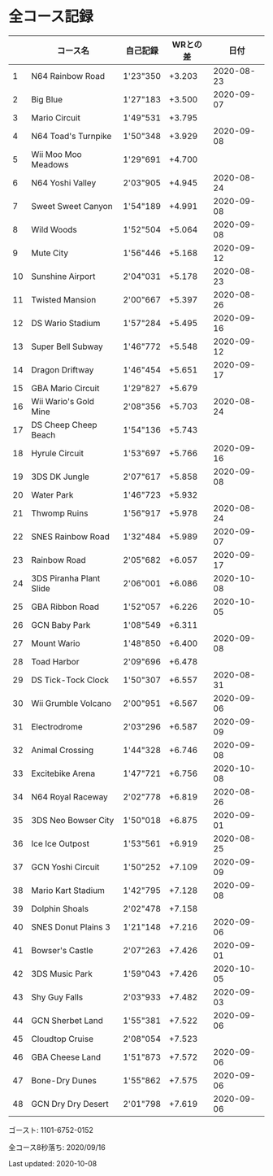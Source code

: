 # 全コース記録

||コース名|自己記録|WRとの差|日付
|--|--|--|--|--|
|1|N64 Rainbow Road|1'23"350|+3.203|2020-08-23|
|2|Big Blue|1'27"183|+3.500|2020-09-07|
|3|Mario Circuit|1'49"531|+3.795||
|4|N64 Toad's Turnpike|1'50"348|+3.929|2020-09-08|
|5|Wii Moo Moo Meadows|1'29"691|+4.700||
|6|N64 Yoshi Valley|2'03"905|+4.945|2020-08-24|
|7|Sweet Sweet Canyon|1'54"189|+4.991|2020-09-08|
|8|Wild Woods|1'52"504|+5.064|2020-09-08|
|9|Mute City|1'56"446|+5.168|2020-09-12|
|10|Sunshine Airport|2'04"031|+5.178|2020-08-23|
|11|Twisted Mansion|2'00"667|+5.397|2020-08-26|
|12|DS Wario Stadium|1'57"284|+5.495|2020-09-16|
|13|Super Bell Subway|1'46"772|+5.548|2020-09-12|
|14|Dragon Driftway|1'46"454|+5.651|2020-09-17|
|15|GBA Mario Circuit|1'29"827|+5.679||
|16|Wii Wario's Gold Mine|2'08"356|+5.703|2020-08-24|
|17|DS Cheep Cheep Beach|1'54"136|+5.743||
|18|Hyrule Circuit|1'53"697|+5.766|2020-09-16|
|19|3DS DK Jungle|2'07"617|+5.858|2020-09-08|
|20|Water Park|1'46"723|+5.932||
|21|Thwomp Ruins|1'56"917|+5.978|2020-08-24|
|22|SNES Rainbow Road|1'32"484|+5.989|2020-09-07|
|23|Rainbow Road|2'05"682|+6.057|2020-09-17|
|24|3DS Piranha Plant Slide|2'06"001|+6.086|2020-10-08|
|25|GBA Ribbon Road|1'52"057|+6.226|2020-10-05|
|26|GCN Baby Park|1'08"549|+6.311||
|27|Mount Wario|1'48"850|+6.400|2020-09-08|
|28|Toad Harbor|2'09"696|+6.478||
|29|DS Tick-Tock Clock|1'50"307|+6.557|2020-08-31|
|30|Wii Grumble Volcano|2'00"951|+6.567|2020-09-06|
|31|Electrodrome|2'03"296|+6.587|2020-09-09|
|32|Animal Crossing|1'44"328|+6.746|2020-09-08|
|33|Excitebike Arena|1'47"721|+6.756|2020-10-08|
|34|N64 Royal Raceway|2'02"778|+6.819|2020-08-26|
|35|3DS Neo Bowser City|1'50"018|+6.875|2020-09-01|
|36|Ice Ice Outpost|1'53"561|+6.919|2020-08-25|
|37|GCN Yoshi Circuit|1'50"252|+7.109|2020-09-09|
|38|Mario Kart Stadium|1'42"795|+7.128|2020-09-08|
|39|Dolphin Shoals|2'02"478|+7.158||
|40|SNES Donut Plains 3|1'21"148|+7.216|2020-09-06|
|41|Bowser's Castle|2'07"263|+7.426|2020-09-01|
|42|3DS Music Park|1'59"043|+7.426|2020-10-05|
|43|Shy Guy Falls|2'03"933|+7.482|2020-09-03|
|44|GCN Sherbet Land|1'55"381|+7.522|2020-09-06|
|45|Cloudtop Cruise|2'08"054|+7.523||
|46|GBA Cheese Land|1'51"873|+7.572|2020-09-06|
|47|Bone-Dry Dunes|1'55"862|+7.575|2020-09-06|
|48|GCN Dry Dry Desert|2'01"798|+7.619|2020-09-06|

ゴースト: 1101-6752-0152

全コース8秒落ち: 2020/09/16

Last updated: 2020-10-08
